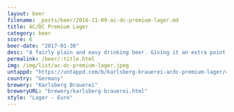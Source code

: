 ```yaml
---
layout: beer
filename: _posts/beer/2016-11-09-ac-dc-premium-lager.md
title: AC/DC Premium Lager
category: beer
score: 6
beer-date: "2017-01-30"
desc: "A fairly plain and easy drinking beer. Giving it an extra point because of the sheer size of it. Managed to get through the whole thing in one sitting"
permalink: /beer/:title.html
img: /img/list/ac-dc-premium-lager.jpeg
untappd: "https://untappd.com/b/karlsberg-brauerei-acdc-premium-lager/448779"
country: "Germany"
brewery: "Karlsberg Brauerei"
breweryURL: "brewery/karlsberg-brauerei.html"
style: "Lager - Euro"
---
```

